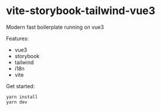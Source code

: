# vite-storybook-tailwind-vue3
Modern fast boilerplate running on vue3

Features:
- vue3
- storybook
- tailwind
- i18n
- vite

Get started:

```
yarn install
yarn dev
```
